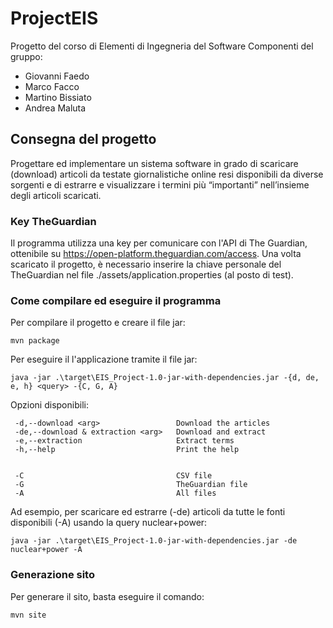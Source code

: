 # ProjectEIS
Progetto del corso di Elementi di Ingegneria del Software
Componenti del gruppo:
- Giovanni Faedo
- Marco Facco
- Martino Bissiato
- Andrea Maluta

## Consegna del progetto
Progettare ed implementare un sistema software in grado di
scaricare (download) articoli da testate giornalistiche online resi
disponibili da diverse sorgenti e di estrarre e visualizzare i termini
più “importanti” nell’insieme degli articoli scaricati.

### Key TheGuardian
Il programma utilizza una key per comunicare con l'API di The Guardian, ottenibile su https://open-platform.theguardian.com/access.
Una volta scaricato il progetto, è necessario inserire la chiave personale del TheGuardian nel file ./assets/application.properties (al posto di test).
### Come compilare ed eseguire il programma
Per compilare il progetto e creare il file jar:
```
mvn package
```
Per eseguire il l'applicazione tramite il file jar:
```
java -jar .\target\EIS_Project-1.0-jar-with-dependencies.jar -{d, de, e, h} <query> -{C, G, A}
```

Opzioni disponibili:
```
 -d,--download <arg>                 Download the articles
 -de,--download & extraction <arg>   Download and extract
 -e,--extraction                     Extract terms
 -h,--help                           Print the help


 -C                                  CSV file
 -G                                  TheGuardian file
 -A                                  All files
```
Ad esempio, per scaricare ed estrarre (-de) articoli da tutte le fonti disponibili (-A) usando la query nuclear+power:
```
java -jar .\target\EIS_Project-1.0-jar-with-dependencies.jar -de nuclear+power -A
```
### Generazione sito
Per generare il sito, basta eseguire il comando:
```
mvn site
```
